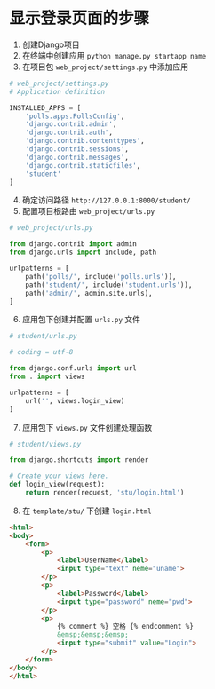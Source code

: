 # 显示登录页面的步骤

1. 创建Django项目
2. 在终端中创建应用 `python manage.py startapp name`
3. 在项目包 `web_project/settings.py` 中添加应用

```python
# web_project/settings.py
# Application definition

INSTALLED_APPS = [
    'polls.apps.PollsConfig',
    'django.contrib.admin',
    'django.contrib.auth',
    'django.contrib.contenttypes',
    'django.contrib.sessions',
    'django.contrib.messages',
    'django.contrib.staticfiles',
    'student'
]
```

4. 确定访问路径 `http://127.0.0.1:8000/student/`
5. 配置项目根路由 `web_project/urls.py`

```python
# web_project/urls.py

from django.contrib import admin
from django.urls import include, path

urlpatterns = [
    path('polls/', include('polls.urls')),
    path('student/', include('student.urls')),
    path('admin/', admin.site.urls),
]
```

6. 应用包下创建并配置 `urls.py` 文件

```python
# student/urls.py

# coding = utf-8

from django.conf.urls import url
from . import views

urlpatterns = [
    url('', views.login_view)
]
```

7. 应用包下 `views.py` 文件创建处理函数

```python
# student/views.py

from django.shortcuts import render

# Create your views here.
def login_view(request):
    return render(request, 'stu/login.html')
```

8. 在 `template/stu/` 下创建 `login.html`

```html
<html>
<body>
    <form>
        <p>
            <label>UserName</label>
            <input type="text" neme="uname">
        </p>
        <p>
            <label>Password</label>
            <input type="password" neme="pwd">
        </p>
        <p>
        	{% comment %} 空格 {% endcomment %}
            &emsp;&emsp;&emsp;
            <input type="submit" value="Login">
        </p>
    </form>
</body>
</html>
```

